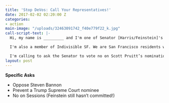 ```yaml
---
title: 'Stop DeVos: Call Your Representatives!'
date: 2017-02-02 02:20:00 Z
categories:
- action
main-image: "/uploads/32463091742_f40e779f22_k.jpg"
call-script-text: |-
  Hi, my name is _________ and I'm one of Senator [Harris/Feinstein]'s constituents. My zip code is ______.

  I'm also a member of Indivisible SF. We are San Francisco residents who oppose Trump's agenda.

  I'm calling to ask the Senator to vote no on Scott Pruitt’s nomination for the EPA. I am concerned about the harm to California's environment if he were to limit our ability to regulate greenhouse gases and auto emissions. A person who doesn't agree that human activity is the primary cause of global warming isn't someone I want in charge of the EPA.
layout: post
---
```


**Specific Asks**

* Oppose Steven Bannon
* Prevent a Trump Supreme Court nominee
* No on Sessions (Feinstein still hasn’t committed!)